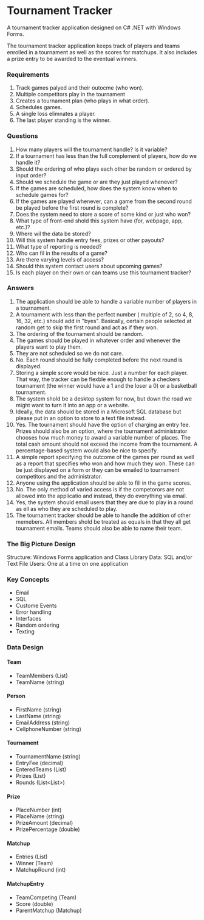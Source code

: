 # Tournament Tracker
A tournament tracker application designed on C# .NET with Windows Forms.

The tournament tracker application keeps track of players and teams enrolled in a tournament as well as the scores for matchups.
It also includes a prize entry to be awarded to the eventual winners.

### Requirements

1. Track games palyed and their outocme (who won).
2. Multiple competitors play in the tournament
3. Creates a tournament plan (who plays in what order).
4. Schedules games.
5. A single loss elimnates a player.
6. The last player standing is the winner.

### Questions

1. How many players will the tournament handle? Is it variable?
2. If a tournament has less than the full complement of players, how do we handle it?
3. Should the ordering of who plays each other be random or ordered by input order?
4. Should we schedule the game or are they just played whenever?
5. If the games are scheduled, how does the system know when to schedule games for?
6. If the games are played whenever, can a game from the second round be played before the first round is complete?
7. Does the system need to store a score of some kind or just who won?
8. What type of front-end shold this system have (for, webpage, app, etc.)?
9. Where wil the data be stored?
10. Will this system handle entry fees, prizes or other payouts?
11. What type of reporting is needed?
12. Who can fil in the results of a game?
13. Are there varying levels of access?
14. Should this system contact users about upcoming games?
15. Is each player on their own or can teams use this tournament tracker?

### Answers

1. The application should be able to handle a variable number of players in a tournament.
2. A tournament with less than the perfect number ( multiple of 2, so 4, 8, 16, 32, etc.) should add in "byes". 
   Basically, certain people selected at random get to skip the first round and act as if they won.
3. The ordering of the tournament should be random.
4. The games should be played in whatever order and whenever the players want to play them.
5. They are not scheduled so we do not care.
6. No. Each round should be fully completed before the next round is displayed.
7. Storing a simple score would be nice. Just a number for each player. That way, the tracker can be flexble enough to handle a checkers tournament (the winner would have a 1 and the loser a 0) or a basketball tournament.
8. The system shold be a desktop system for now, but down the road we might want to turn it into an app or a website.
9. Ideally, the data should be stored in a Microsoft SQL database but please put in an option to store to a text file instead.
10. Yes. The tournament should have the option of charging an entry fee. Prizes should also be an option, where the tournament administrator chooses how much money to award a variable number of places. 
    The total cash amount should not exceed the income from the tournament. A percentage-based system would also be nice to specify.
11. A simple report specifying the outcome of the games per round as well as a report that specifies who won and how much they won. These can be just displayed on a form or they can be emailed to tournament competitors and the administrator.
12. Anyone using the application should be able to fill in the game scores.
13. No. The only method of varied access is if the competorors are not allowed into the applicatio and instead, they do everything via email.
14. Yes, the system should email users that they are due to play in a round as ell as who they are scheduled to play.
15. The tournament tracker should be able to handle the addition of other memebers. All members shold be treated as equals in that they all get tournament emails. Teams should also be able to name their team.

### The Big Picture Design

Structure: Windows Forms application and Class Library
Data: SQL and/or Text File
Users: One at a time on one application

### Key Concepts
 - Email
 - SQL
 - Custome Events
 - Error handling
 - Interfaces
 - Random ordering
 - Texting
 
### Data Design
 
#### Team
   - TeamMembers (List<Person>)
   - TeamName (string)
#### Person
   - FirstName (string)
   - LastName (string)
   - EmailAddress (string)
   - CellphoneNumber (string)
#### Tournament
   - TournamentName (string)
   - EntryFee (decimal)
   - EnteredTeams (List<Team>)
   - Prizes (List<Prize>)
   - Rounds (List<List<Matchup>>)
#### Prize
   - PlaceNumber (int)
   - PlaceName (string)
   - PrizeAmount (decimal)
   - PrizePercentage (double)
#### Matchup
   - Entries (List<MatchupEntry>)
   - Winner (Team)
   - MatchupRound (int)
#### MatchupEntry
   - TeamCompeting (Team)
   - Score (double)
   - ParentMatchup (Matchup)
